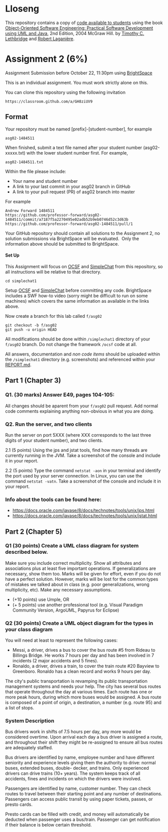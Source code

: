 # Lloseng

This repository contains a copy of [code available to students](https://github.com/TimLethbridge/Lloseng)
using the book [Object-Oriented Software Engineering: Practical Software
Development using UML and Java](http://www.site.uottawa.ca/school/research/lloseng/), 2nd Edition, 2004 McGraw Hill.
by [Timothy C. Lethbridge](http://www.eecs.uottawa.ca/~tcl) and
[Robert Laganière](http://www.eecs.uottawa.ca/~laganier).

# Assignment 2 (6%)

Assignment Submission before October 22, 11:30pm using [BrightSpace](https://uottawa.brightspace.com/)

This is an individual assignment. You must work strictly alone on this.

You can clone this repository using the following invitation

```
https://classroom.github.com/a/GH8ziUV9
```

## Format

Your repository must be named \[prefix\]-\[student-number\], for example


```
asg02-1484511
```

When finished, submit a text file named after your student number (asg02-xxxxx.txt)
with the lower student number first.  For example,

```
asg02-1484511.txt
```

Within the file please include:

* Your name and student number
* A link to your last commit in your asg02 branch in GitHub
* A link to your pull request (PR) of asg02 branch into master

For example

```
Andrew Forward 1484511
https://github.com/professor-forward/asg02-1484511/commit/a7187f5a2270495e02adb52b9eb0746d52c3d63b
https://github.com/professor-forward/asg02-1484511/pull/1
```

Your GitHub repository should contain all solutions to the Assignment 2,
no solution submissions via BrightSpace will be evaluated. 
Only the information above should be submitted to BrightSpace.


#### Set Up

This Assignment will focus on [OCSF](/ocsf) and [SimpleChat](/simplechat1) from this repository,
so all instructions will be relative to that directory.

```
cd simplechat1
```

Setup [OCSF](/ocsf) and [SimpleChat](/simplechat1) before committing any code.  BrightSpace
includes a SWF how-to video (sorry might be difficult to run on some machines) which covers
the same information as available in the links above.

Now create a branch for this lab called `f/asg02`

```
git checkout -b f/asg02
git push -u origin HEAD
```

All modifications should be done within `/simplechat1` directory of your `f/asg02` branch.
Do not change the framework `/ocsf` code at all.

All answers, documentation and _non code items_ should be uploaded
within the `/simplechat1` directory (e.g. screenshots) and referenced within
your [REPORT.md](/simplechat1/REPORT.md).

## Part 1 (Chapter 3)

### Q1. (30 marks) Answer E49, pages 104-105:

All changes should be aparent from your `f/asg02` pull request.  Add normal code comments
explaining anything non-obvious in what you are doing.


### Q2. Run the server, and two clients

Run the server on port 5XXX (where XXX corresponds to the last three digits of your student number), and two clients.

2.1 (5 points) Using the jps and jstat tools, find how many threads are currently running
in the JVM. Take a screenshot of the console and include it in your report.

2.2 (5 points) Type the command `netstat -aon` in your terminal and identify the port used by your server
connection. In Linux, you can use the command `netstat -vatn`. Take a screenshot of the
console and include it in your report.


### Info about the tools can be found here:

* https://docs.oracle.com/javase/8/docs/technotes/tools/unix/jps.html
* https://docs.oracle.com/javase/8/docs/technotes/tools/unix/jstat.html


## Part 2 (Chapter 5)

### Q1 (30 points) Create a UML class diagram for system described below.

Make sure you include correct multiplicity. Show all attributes and associations plus at
least five important operations. If generalizations are necessary, show them too.
Marks will be given for effort, even if you do not have a perfect solution.
However, marks will be lost for the common types of mistakes we talked about in class
(e.g. poor generalizations, wrong multiplicity, etc). Make any necessary assumptions.

* (+10 points) use Umple, OR
* (+ 5 points) use another professional tool (e.g. Visual Paradigm Community Version, ArgoUML, Papyrus for Eclipse)

### Q2 (30 points) Create a UML object diagram for the types in your class diagram

You will need at least to represent the following cases:

* Messi, a driver, drives a bus to cover the bus route #5 from Rideau to Billings Bridge. He works 7 hours per day and has been involved in 7 incidents (2 major accidents and 5 fines).
* Ronaldo, a driver, drives a train, to cover the train route #20 Bayview to Greenboro. Ronaldo has a clean record and works 9 hours per day.

The city's public transportation is revamping its public transportation management systems
and needs your help. The city has several bus routes that operate throughout the day at
various times. Each route has one or more peak hours, during which more buses would be
assigned. A bus route is composed of a point of origin, a destination, a number (e.g. route 95)
and a list of stops.

### System Description

Bus drivers work in shifts of 7.5 hours per day, any more would be considered overtime.
Upon arrival each day a bus driver is assigned a route, and throughout their shift they
might be re-assigned to ensure all bus routes are adequately staffed.

Bus drivers are identified by name, employee number and have different seniority and experience
levels giving them the authority to drive: normal buses, extended buses, double- decker, and trains.
Only experienced drivers can drive trains (10+ years). The system keeps track of all accidents,
fines and incidents on which the drivers were involved.

Passengers are identified by name, customer number. They can check routes to travel between
their starting point and any number of destinations. Passengers can access public transit by
using paper tickets, passes, or presto cards.

Presto cards can be filled with credit, and money will automatically be deducted when passenger uses a bus/train. Passenger can get notification if their balance is below certain threshold.

